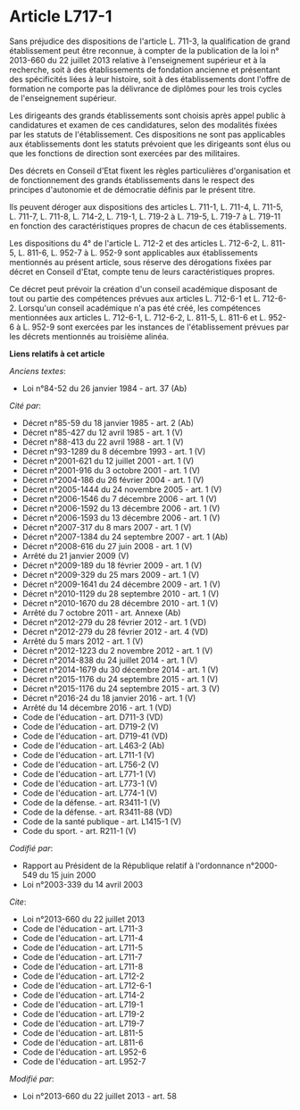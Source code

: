 # Article L717-1

Sans préjudice des dispositions de l'article L. 711-3, la qualification de grand établissement peut être reconnue, à compter
de la publication de la loi n° 2013-660 du 22 juillet 2013 relative à l'enseignement supérieur et à la recherche, soit à des
établissements de fondation ancienne et présentant des spécificités liées à leur histoire, soit à des établissements dont
l'offre de formation ne comporte pas la délivrance de diplômes pour les trois cycles de l'enseignement supérieur. 

Les dirigeants des grands établissements sont choisis après appel public à candidatures et examen de ces candidatures, selon
des modalités fixées par les statuts de l'établissement. Ces dispositions ne sont pas applicables aux établissements dont les
statuts prévoient que les dirigeants sont élus ou que les fonctions de direction sont exercées par des militaires. 

Des décrets en Conseil d'Etat fixent les règles particulières d'organisation et de fonctionnement des grands établissements
dans le respect des principes d'autonomie et de démocratie définis par le présent titre. 

Ils peuvent déroger aux dispositions des articles L. 711-1, L. 711-4, 
L. 711-5, 
L. 711-7, 
L. 711-8, 
L. 714-2, L. 719-1, L. 719-2 à L. 719-5, 
L. 719-7 à L. 719-11 en fonction des caractéristiques propres de chacun de ces établissements. 

Les dispositions du 4° de l'article L. 712-2 et des articles L. 712-6-2, L. 811-5, L. 811-6, 
L. 952-7 à L. 952-9 sont applicables aux établissements mentionnés au présent article, sous réserve des dérogations fixées
par décret en Conseil d'Etat, compte tenu de leurs caractéristiques propres. 

Ce décret peut prévoir la création d'un conseil académique disposant de tout ou partie des compétences prévues aux articles
L. 712-6-1 et L. 712-6-2. Lorsqu'un conseil académique n'a pas été créé, les compétences mentionnées aux articles L. 712-6-1,
L. 712-6-2, L. 811-5, L. 811-6 et L. 952-6 à L. 952-9 sont exercées par les instances de l'établissement prévues par les
décrets mentionnés au troisième alinéa.

**Liens relatifs à cet article**

_Anciens textes_:

  - Loi n°84-52 du 26 janvier 1984 - art. 37 (Ab)

_Cité par_:

  - Décret n°85-59 du 18 janvier 1985 - art. 2 (Ab)
  - Décret n°85-427  du 12 avril 1985 - art. 1 (V)
  - Décret n°88-413 du 22 avril 1988 - art. 1 (V)
  - Décret n°93-1289 du 8 décembre 1993 - art. 1 (V)
  - Décret n°2001-621 du 12 juillet 2001 - art. 1 (V)
  - Décret n°2001-916 du 3 octobre 2001 - art. 1 (V)
  - Décret n°2004-186 du 26 février 2004 - art. 1 (V)
  - Décret n°2005-1444 du 24 novembre 2005 - art. 1 (V)
  - Décret n°2006-1546 du 7 décembre 2006 - art. 1 (V)
  - Décret n°2006-1592 du 13 décembre 2006 - art. 1 (V)
  - Décret n°2006-1593 du 13 décembre 2006 - art. 1 (V)
  - Décret n°2007-317 du 8 mars 2007 - art. 1 (V)
  - Décret n°2007-1384 du 24 septembre 2007 - art. 1 (Ab)
  - Décret n°2008-616 du 27 juin 2008 - art. 1 (V)
  - Arrêté du 21 janvier 2009 (V)
  - Décret n°2009-189 du 18 février 2009 - art. 1 (V)
  - Décret n°2009-329 du 25 mars 2009 - art. 1 (V)
  - Décret n°2009-1641 du 24 décembre 2009 - art. 1 (V)
  - Décret n°2010-1129 du 28 septembre 2010 - art. 1 (V)
  - Décret n°2010-1670 du 28 décembre 2010 - art. 1 (V)
  - Arrêté du 7 octobre 2011 - art. Annexe (Ab)
  - Décret n°2012-279 du 28 février 2012 - art. 1 (VD)
  - Décret n°2012-279 du 28 février 2012 - art. 4 (VD)
  - Arrêté du 5 mars 2012 - art. 1 (V)
  - Décret n°2012-1223 du 2 novembre 2012 - art. 1 (V)
  - Décret n°2014-838 du 24 juillet 2014 - art. 1 (V)
  - Décret n°2014-1679 du 30 décembre 2014 - art. 1 (V)
  - Décret n°2015-1176 du 24 septembre 2015 - art. 1 (V)
  - Décret n°2015-1176 du 24 septembre 2015 - art. 3 (V)
  - Décret n°2016-24 du 18 janvier 2016 - art. 1 (V)
  - Arrêté du 14 décembre 2016 - art. 1 (VD)
  - Code de l'éducation - art. D711-3 (VD)
  - Code de l'éducation - art. D719-2 (V)
  - Code de l'éducation - art. D719-41 (VD)
  - Code de l'éducation - art. L463-2 (Ab)
  - Code de l'éducation - art. L711-1 (V)
  - Code de l'éducation - art. L756-2 (V)
  - Code de l'éducation - art. L771-1 (V)
  - Code de l'éducation - art. L773-1 (V)
  - Code de l'éducation - art. L774-1 (V)
  - Code de la défense. - art. R3411-1 (V)
  - Code de la défense. - art. R3411-88 (VD)
  - Code de la santé publique - art. L1415-1 (V)
  - Code du sport. - art. R211-1 (V)

_Codifié par_:

  - Rapport au Président de la République relatif à l'ordonnance n°2000-549 du 15 juin 2000
  - Loi n°2003-339 du 14 avril 2003

_Cite_:

  - Loi n°2013-660 du 22 juillet 2013
  - Code de l'éducation - art. L711-3
  - Code de l'éducation - art. L711-4
  - Code de l'éducation - art. L711-5
  - Code de l'éducation - art. L711-7
  - Code de l'éducation - art. L711-8
  - Code de l'éducation - art. L712-2
  - Code de l'éducation - art. L712-6-1
  - Code de l'éducation - art. L714-2
  - Code de l'éducation - art. L719-1
  - Code de l'éducation - art. L719-2
  - Code de l'éducation - art. L719-7
  - Code de l'éducation - art. L811-5
  - Code de l'éducation - art. L811-6
  - Code de l'éducation - art. L952-6
  - Code de l'éducation - art. L952-7

_Modifié par_:

  - Loi n°2013-660 du 22 juillet 2013 - art. 58
